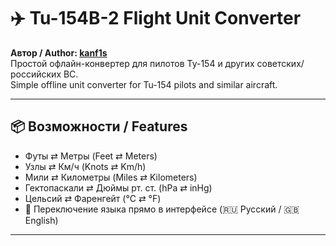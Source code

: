 # ✈️ Tu-154B-2 Flight Unit Converter

**Автор / Author: [kanf1s](https://github.com/kanf1s)**  
Простой офлайн-конвертер для пилотов Ту-154 и других советских/российских ВС.  
Simple offline unit converter for Tu-154 pilots and similar aircraft.

---

## 📦 Возможности / Features

- Футы ⇄ Метры (Feet ⇄ Meters)  
- Узлы ⇄ Км/ч (Knots ⇄ Km/h)  
- Мили ⇄ Километры (Miles ⇄ Kilometers)  
- Гектопаскали ⇄ Дюймы рт. ст. (hPa ⇄ inHg)  
- Цельсий ⇄ Фаренгейт (°C ⇄ °F)  
- 🔄 Переключение языка прямо в интерфейсе (🇷🇺 Русский / 🇬🇧 English)

---
